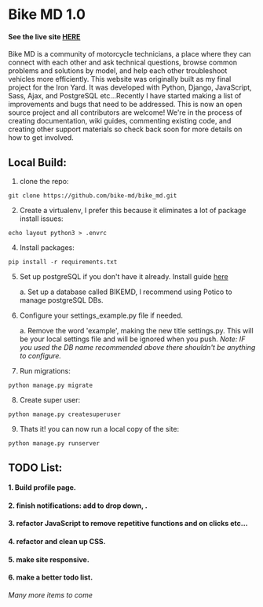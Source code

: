 # Bike MD 1.0
#### See the live site [HERE](bike-md.herokuapp.com)
Bike MD is a community of motorcycle technicians, a place where they can connect with each other and ask technical questions, browse common problems and solutions by model, and help each other troubleshoot vehicles more efficiently. This website was originally built as my final project for the Iron Yard. It was developed with Python, Django, JavaScript, Sass, Ajax, and PostgreSQL etc...Recently I have started making a list of improvements and bugs that need to be addressed. This is now an open source project and all contributors are welcome! We're in the process of creating documentation, wiki guides, commenting existing code, and creating other support materials so check back soon for more details on how to get involved.

## Local Build:
1. clone the repo:


`git clone https://github.com/bike-md/bike_md.git`


2. Create a virtualenv, I prefer this because it eliminates a lot of package install issues:


`echo layout python3 > .envrc`


4. Install packages:


`pip install -r requirements.txt`


5. Set up postgreSQL if you don't have it already. Install guide [here](http://postgresguide.com/)


   a. Set up a database called BIKEMD, I recommend using Potico to manage postgreSQL DBs.

6. Configure your settings_example.py file if needed.


   a. Remove the word 'example', making the new title settings.py. This will be your local settings file and will be ignored when you push.
   *Note: IF you used the DB name recommended above there shouldn't be anything to configure.*

7. Run migrations:


`python manage.py migrate`


8. Create super user:


`python manage.py createsuperuser`


9. Thats it! you can now run a local copy of the site:


`python manage.py runserver`


## TODO List:
#### 1. Build profile page.
#### 2. finish notifications: add to drop down, .
#### 3. refactor JavaScript to remove repetitive functions and on clicks etc...
#### 4. refactor and clean up CSS.
#### 5. make site responsive.
#### 6. make a better todo list.
*Many more items to come*
